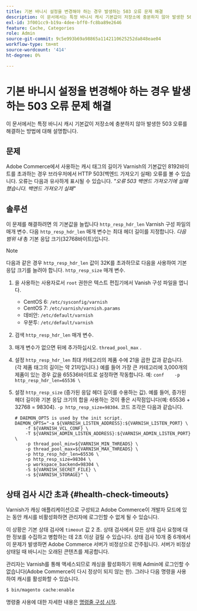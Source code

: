 ```yaml
---
title: 기본 바니시 설정을 변경해야 하는 경우 발생하는 503 오류 문제 해결
description: 이 문서에서는 특정 바니시 캐시 기본값이 저장소에 충분하지 않아 발생한 503 오류를 해결하는 방법에 대해 설명합니다.
exl-id: 3f001cc9-b19a-4dee-bff0-fc8ba89e2646
feature: Cache, Categories
role: Admin
source-git-commit: 9c5e993b69a98865a1142110625252da848eae04
workflow-type: tm+mt
source-wordcount: '414'
ht-degree: 0%

---
```


# 기본 바니시 설정을 변경해야 하는 경우 발생하는 503 오류 문제 해결

이 문서에서는 특정 바니시 캐시 기본값이 저장소에 충분하지 않아 발생한 503 오류를 해결하는 방법에 대해 설명합니다.

## 문제

Adobe Commerce에서 사용하는 캐시 태그의 길이가 Varnish의 기본값인 8192바이트를 초과하는 경우 브라우저에서 HTTP 503(백엔드 가져오기 실패) 오류를 볼 수 있습니다. 오류는 다음과 유사하게 표시될 수 있습니다. *&quot;오류 503 백엔드 가져오기에 실패했습니다. 백엔드 가져오기 실패&quot;*

## 솔루션

이 문제를 해결하려면 의 기본값을 늘립니다 `http_resp_hdr_len` Varnish 구성 파일의 매개 변수. 다음 `http_resp_hdr_len` 매개 변수는 최대 헤더 길이를 지정합니다. *다음 범위 내* 총 기본 응답 크기(32768바이트)입니다.

>[!NOTE]
>
>다음과 같은 경우 `http_resp_hdr_len` 값이 32K를 초과하므로 다음을 사용하여 기본 응답 크기를 늘려야 합니다. `http_resp_size` 매개 변수.

1. 을 사용하는 사용자로서 `root` 권한은 텍스트 편집기에서 Vanish 구성 파일을 엽니다.
   * CentOS 6: `/etc/sysconfig/varnish`
   * CentOS 7: `/etc/varnish/varnish.params`
   * 데비안: `/etc/default/varnish`
   * 우분투: `/etc/default/varnish`
1. 검색 `http_resp_hdr_len` 매개 변수.
1. 매개 변수가 없으면 뒤에 추가하십시오. `thread_pool_max` .
1. 설정 `http_resp_hdr_len` 최대 카테고리의 제품 수에 21을 곱한 값과 같습니다. (각 제품 태그의 길이는 약 21자입니다.)    예를 들어 가장 큰 카테고리에 3,000개의 제품이 있는 경우 값을 65536바이트로 설정하면 작동합니다.    예:    ```conf    -p http_resp_hdr_len=65536 \    ```
1. 설정 `http_resp_size` (증가된 응답 헤더 길이를 수용하는 값).    예를 들어, 증가된 헤더 길이와 기본 응답 크기의 합을 사용하는 것이 좋은 시작점입니다(예: 65536 + 32768 = 98304). `-p http_resp_size=98304`. 코드 조각은 다음과 같습니다.

   ```
   # DAEMON_OPTS is used by the init script.
   DAEMON_OPTS="-a ${VARNISH_LISTEN_ADDRESS}:${VARNISH_LISTEN_PORT} \
       -f ${VARNISH_VCL_CONF} \
       -T ${VARNISH_ADMIN_LISTEN_ADDRESS}:${VARNISH_ADMIN_LISTEN_PORT} \
       -p thread_pool_min=${VARNISH_MIN_THREADS} \
       -p thread_pool_max=${VARNISH_MAX_THREADS} \
       -p http_resp_hdr_len=65536 \
       -p http_resp_size=98304 \
       -p workspace_backend=98304 \
       -S ${VARNISH_SECRET_FILE} \
       -s ${VARNISH_STORAGE}" \
   ```

## 상태 검사 시간 초과 {#health-check-timeouts}

Varnish가 캐싱 애플리케이션으로 구성되고 Adobe Commerce이 개발자 모드에 있는 동안 캐시를 비활성화하면 관리자에 로그인할 수 없게 될 수 있습니다.

이 상황은 기본 상태 검사에 `timeout` 값 2 초. 상태 검사에서 모든 상태 검사 요청에 대한 정보를 수집하고 병합하는 데 2초 이상 걸릴 수 있습니다. 상태 검사 10개 중 6개에서 이 문제가 발생하면 Adobe Commerce 서버가 비정상으로 간주됩니다. 서버가 비정상 상태일 때 바니시는 오래된 콘텐츠를 제공합니다.

관리자는 Varnish를 통해 액세스되므로 캐싱을 활성화하기 위해 Admin에 로그인할 수 없습니다(Adobe Commerce이 다시 정상이 되지 않는 한). 그러나 다음 명령을 사용하여 캐시를 활성화할 수 있습니다.

```bash
$ bin/magento cache:enable
```

명령줄 사용에 대한 자세한 내용은 [명령줄 구성 시작](https://devdocs.magento.com/guides/v2.3/config-guide/cli/config-cli-subcommands.html).
